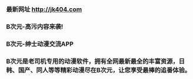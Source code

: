 ### 最新网址 http://jk404.com
### B次元-高污内容来袭!

### B次元-绅士动漫交流APP
### B次元是老司机专用的动漫软件，拥有全网最新最全的丰富资源，日韩、国产、同人等等精彩动漫尽在B次元，让您享受最棒的追番体验。
